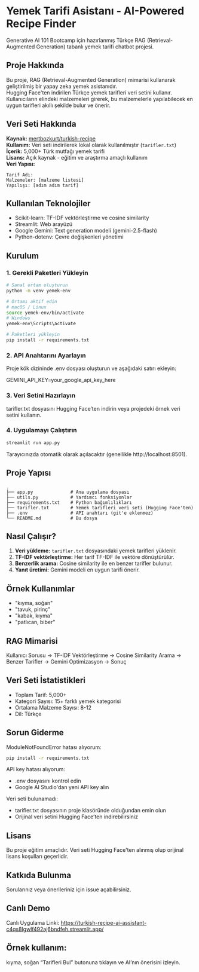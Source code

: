 # Yemek Tarifi Asistanı - AI-Powered Recipe Finder

Generative AI 101 Bootcamp için hazırlanmış Türkçe RAG (Retrieval-Augmented Generation) tabanlı yemek tarifi chatbot projesi.

## Proje Hakkında

Bu proje, RAG (Retrieval-Augmented Generation) mimarisi kullanarak geliştirilmiş bir yapay zeka yemek asistanıdır.  
Hugging Face'ten indirilen Türkçe yemek tarifleri veri setini kullanır.  
Kullanıcıların elindeki malzemeleri girerek, bu malzemelerle yapılabilecek en uygun tarifleri akıllı şekilde bulur ve önerir.

## Veri Seti Hakkında

**Kaynak:** [mertbozkurt/turkish-recipe](https://huggingface.co/datasets/mertbozkurt/turkish-recipe/tree/main)  
**Kullanım:** Veri seti indirilerek lokal olarak kullanılmıştır (`tarifler.txt`)  
**İçerik:** 5,000+ Türk mutfağı yemek tarifi  
**Lisans:** Açık kaynak - eğitim ve araştırma amaçlı kullanım  
**Veri Yapısı:**
```
Tarif Adı:
Malzemeler: [malzeme listesi]
Yapılışı: [adım adım tarif]
```

## Kullanılan Teknolojiler

- Scikit-learn: TF-IDF vektörleştirme ve cosine similarity  
- Streamlit: Web arayüzü  
- Google Gemini: Text generation modeli (gemini-2.5-flash)  
- Python-dotenv: Çevre değişkenleri yönetimi  

## Kurulum

### 1. Gerekli Paketleri Yükleyin

```bash
# Sanal ortam oluşturun
python -m venv yemek-env

# Ortamı aktif edin
# macOS / Linux
source yemek-env/bin/activate
# Windows
yemek-env\Scripts\activate

# Paketleri yükleyin
pip install -r requirements.txt
```

### 2. API Anahtarını Ayarlayın

Proje kök dizininde .env dosyası oluşturun ve aşağıdaki satırı ekleyin:

GEMINI_API_KEY=your_google_api_key_here

### 3. Veri Setini Hazırlayın

tarifler.txt dosyasını Hugging Face’ten indirin veya projedeki örnek veri setini kullanın.

### 4. Uygulamayı Çalıştırın

```bash
streamlit run app.py
```
Tarayıcınızda otomatik olarak açılacaktır (genellikle http://localhost:8501).
## Proje Yapısı
```
.
├── app.py              # Ana uygulama dosyası
├── utils.py            # Yardımcı fonksiyonlar
├── requirements.txt    # Python bağımlılıkları
├── tarifler.txt        # Yemek tarifleri veri seti (Hugging Face'ten)
├── .env                # API anahtarı (git'e eklenmez)
└── README.md           # Bu dosya
```
## Nasıl Çalışır?

1. **Veri yükleme:** `tarifler.txt` dosyasındaki yemek tarifleri yüklenir.  
2. **TF-IDF vektörleştirme:** Her tarif TF-IDF ile vektöre dönüştürülür.  
3. **Benzerlik arama:** Cosine similarity ile en benzer tarifler bulunur.  
4. **Yanıt üretimi:** Gemini modeli en uygun tarifi önerir.

## Örnek Kullanımlar

- "kıyma, soğan"
- "tavuk, pirinç"
- "kabak, kıyma"
- "patlıcan, biber"

## RAG Mimarisi
Kullanıcı Sorusu → TF-IDF Vektörleştirme → Cosine Similarity Arama → Benzer Tarifler → Gemini Optimizasyon → Sonuç

## Veri Seti İstatistikleri

- Toplam Tarif: 5,000+
- Kategori Sayısı: 15+ farklı yemek kategorisi
- Ortalama Malzeme Sayısı: 8-12
- Dil: Türkçe

## Sorun Giderme

ModuleNotFoundError hatası alıyorum:
```bash
pip install -r requirements.txt
```

API key hatası alıyorum:
- .env dosyasını kontrol edin
- Google AI Studio'dan yeni API key alın

Veri seti bulunamadı:
- tarifler.txt dosyasının proje klasöründe olduğundan emin olun
- Orijinal veri setini Hugging Face’ten indirebilirsiniz

## Lisans
Bu proje eğitim amaçlıdır. Veri seti Hugging Face'ten alınmış olup orijinal lisans koşulları geçerlidir.

## Katkıda Bulunma
Sorularınız veya önerileriniz için issue açabilirsiniz.

## Canlı Demo
Canlı Uygulama Linki:
https://turkish-recipe-ai-assistant-c4qs8lgwlf492aj6bndfeh.streamlit.app/

## Örnek kullanım:
kıyma, soğan
“Tarifleri Bul” butonuna tıklayın ve AI’nın önerisini izleyin.


